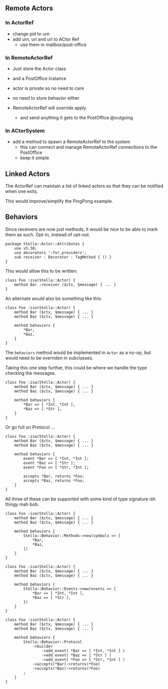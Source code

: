 
## Remote Actors

### In ActorRef

- change pid to urn
- add urn, uri and url to ACtor Ref
    - use them in mailbox/post-office

### In RemoteActorRef

- Just store the Actor class
- and a PostOffice instance

- actor is private so no need to care
- no need to store behavior either

- RemoteActorRef will override apply
    - and send anything it gets to the PostOffice @outgoing

### In ACtorSystem

- add a method to spawn a RemoteActorRef to the system
    - this can connect and manage RemoteActorRef connections to the PostOffice
    - keep it simple

## Linked Actors

The ActorRef can maintain a list of linked actors so that they can be notified when one exits.

This would improve/simplify the PingPong example.

## Behaviors

Since receivers are now just methods, it would be nice to be able to mark them as such. Opt-in, instead of opt-out.

```
package Stella::Actor::Attributes {
    use v5.38;
    use decorators ':for_providers';
    sub receiver : Decorator : TagMethod { () }
}
```

This would allow this to be written:

```
class Foo :isa(Stella::Actor) {
    method Bar :receiver ($ctx, $message) { ... }
}
```

An alternate would also be something like this:
```
class Foo :isa(Stella::Actor) {
    method Bar ($ctx, $message) { ... }
    method Baz ($ctx, $message) { ... }

    method behaviors {
        *Bar,
        *Baz,
    }
}
```
 The `behaviors` method would be implemented in `Actor` as a no-op, but would need to be overriden in
 subclasses.

Taking this one step further, this could be where we handle the type checking the messages.
```
class Foo :isa(Stella::Actor) {
    method Bar ($ctx, $message) { ... }
    method Baz ($ctx, $message) { ... }

    method behaviors {
        *Bar => [ *Int, *Int ],
        *Baz => [ *Str ],
    }
}
```

Or go full on Protocol ...
```
class Foo :isa(Stella::Actor) {
    method Bar ($ctx, $message) { ... }
    method Baz ($ctx, $message) { ... }

    method behaviors {
        event *Bar => [ *Int, *Int ];
        event *Baz => [ *Str ];
        event *Foo => [ *Str, *Int ];

        accepts *Bar, returns *Foo;
        accepts *Baz, returns *Foo;
    }
}
```

All three of these can be supported with some kind of type signature ish thingy mah bob.

```
class Foo :isa(Stella::Actor) {
    method Bar ($ctx, $message) { ... }
    method Baz ($ctx, $message) { ... }

    method behaviors {
        Stella::Behavior::Methods->new(symbols => [
            *Bar,
            *Baz,
        ])
    }
}

class Foo :isa(Stella::Actor) {
    method Bar ($ctx, $message) { ... }
    method Baz ($ctx, $message) { ... }

    method behaviors {
        Stella::Behavior::Events->new(events => {
            *Bar => [ *Int, *Int ],
            *Baz => [ *Str ],
        })
    }
}

class Foo :isa(Stella::Actor) {
    method Bar ($ctx, $message) { ... }
    method Baz ($ctx, $message) { ... }

    method behaviors {
        Stella::Behavior::Protocol
            ->builder
                ->add_event( *Bar => [ *Int, *Int ] )
                ->add_event( *Baz => [ *Str ] )
                ->add_event( *Foo => [ *Str, *Int ] )
            ->accepts(*Bar)->returns(*Foo)
            ->accepts(*Baz)->returns(*Foo)
        ;
    }
}
```

